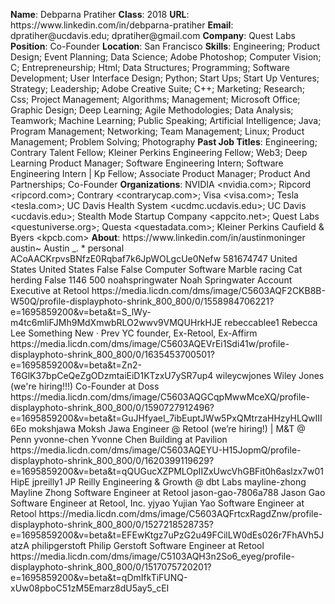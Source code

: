 **Name**: Debparna Pratiher
**Class**: 2018
**URL**: https://www\.linkedin\.com/in/debparna\-pratiher
**Email**: dpratiher@ucdavis\.edu; dpratiher@gmail\.com
**Company**: Quest Labs
**Position**: Co\-Founder
**Location**: San Francisco
**Skills**: Engineering; Product Design; Event Planning; Data Science; Adobe Photoshop; Computer Vision; C; Entrepreneurship; Html; Data Structures; Programming; Software Development; User Interface Design; Python; Start Ups; Start Up Ventures; Strategy; Leadership; Adobe Creative Suite; C\+\+; Marketing; Research; Css; Project Management; Algorithms; Management; Microsoft Office; Graphic Design; Deep Learning; Agile Methodologies; Data Analysis; Teamwork; Machine Learning; Public Speaking; Artificial Intelligence; Java; Program Management; Networking; Team Management; Linux; Product Management; Problem Solving; Photography
**Past Job Titles**: Engineering; Contrary Talent Fellow; Kleiner Perkins Engineering Fellow; Web3; Deep Learning Product Manager; Software Engineering Intern; Software Engineering Intern | Kp Fellow; Associate Product Manager; Product And Partnerships; Co\-Founder
**Organizations**: NVIDIA <nvidia\.com>; Ripcord <ripcord\.com>; Contrary <contrarycap\.com>; Visa <visa\.com>; Tesla <tesla\.com>; UC Davis Health System <ucdmc\.ucdavis\.edu>; UC Davis <ucdavis\.edu>; Stealth Mode Startup Company <appcito\.net>; Quest Labs <questuniverse\.org>; Questa <questadata\.com>; Kleiner Perkins Caufield & Byers <kpcb\.com>
**About**: https://www\.linkedin\.com/in/austinmoninger austin~ Austin \_\. \* personal ACoAACKrpvsBNfzE0Rqbaf7k6JpWOLgcUe0Nefw 581674747 United States United States False False Computer Software Marble racing Cat herding False 1146 500 noahspringwater Noah Springwater Account Executive at Retool https://media\.licdn\.com/dms/image/C5603AQF2CKB8B\-W50Q/profile\-displayphoto\-shrink\_800\_800/0/1558984706221?e=1695859200&v=beta&t=S\_lWy\-m4tc6mliFJMh9MdXmwbRLO2wwv9VMQUHrkHJE rebeccablee1 Rebecca Lee Something New · Prev YC founder, Ex\-Retool, Ex\-Affirm https://media\.licdn\.com/dms/image/C5603AQEVrEi1Sdi41w/profile\-displayphoto\-shrink\_800\_800/0/1635453700501?e=1695859200&v=beta&t=Zn2\-T6GlK37bpCeQeZgODzmtaiEiD1KTzxU7ySR7up4 wileycwjones Wiley Jones \(we're hiring\!\!\!\) Co\-Founder at Doss https://media\.licdn\.com/dms/image/C5603AQGCqpMwwMceXQ/profile\-displayphoto\-shrink\_800\_800/0/1590727912496?e=1695859200&v=beta&t=GuJHfyaeI\_7ibEuptJWw5PxQMtrzaHHzyHLQwIII6Eo mokshjawa Moksh Jawa Engineer @ Retool \(we’re hiring\!\) | M&T @ Penn yvonne\-chen Yvonne Chen Building at Pavilion https://media\.licdn\.com/dms/image/C5603AQEYU\-H15JopmQ/profile\-displayphoto\-shrink\_800\_800/0/1620399119629?e=1695859200&v=beta&t=qQUGucXZPMLOpIIZxUwcVhGBFit0h6aslzx7w01HipE jpreilly1 JP Reilly Engineering & Growth @ dbt Labs mayline\-zhong Mayline Zhong Software Engineer at Retool jason\-gao\-7806a788 Jason Gao Software Engineer at Retool, Inc\. yjyao Yujian Yao Software Engineer at Retool https://media\.licdn\.com/dms/image/C5603AQFrtcxRagdZnw/profile\-displayphoto\-shrink\_800\_800/0/1527218528735?e=1695859200&v=beta&t=EFEwKtgz7uPzG2u49FCilLW0dEs026r7FhAVh5JatzA philipgerstoft Philip Gerstoft Software Engineer at Retool https://media\.licdn\.com/dms/image/C5103AQH3n2So6\_eyeg/profile\-displayphoto\-shrink\_800\_800/0/1517075720201?e=1695859200&v=beta&t=qDmIfkTiFUNQ\-xUw08pboC51zM5Emarz8dU5ay5\_cEI
